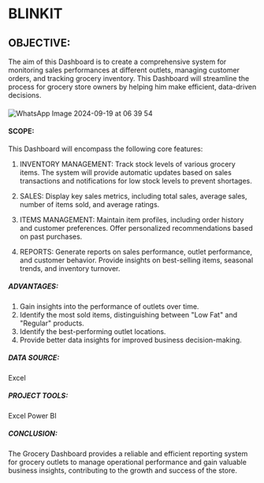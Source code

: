 # BLINKIT
## OBJECTIVE: 
The aim of this Dashboard is to create a comprehensive system for monitoring sales performances at different outlets, 
managing customer orders, and tracking grocery inventory. This Dashboard will streamline the process for grocery store owners 
by helping him make efficient, data-driven decisions.

#### 
![WhatsApp Image 2024-09-19 at 06 39 54](https://github.com/user-attachments/assets/bfb2f00e-b930-42ec-8795-e9199c250626)


#### SCOPE:
This Dashboard will encompass the following core features:

1. INVENTORY MANAGEMENT:
Track stock levels of various grocery items. The system will provide automatic updates based on sales transactions and notifications for low stock levels to prevent shortages.

2. SALES:
Display key sales metrics, including total sales, average sales, number of items sold, and average ratings.

3. ITEMS MANAGEMENT:
Maintain item profiles, including order history and customer preferences. Offer personalized recommendations based on past purchases.

4. REPORTS:
Generate reports on sales performance, outlet performance, and customer behavior. Provide insights on best-selling items, seasonal trends, and inventory turnover.

##### ADVANTAGES:
1. Gain insights into the performance of outlets over time.
2. Identify the most sold items, distinguishing between "Low Fat" and "Regular" products.
3. Identify the best-performing outlet locations.
4. Provide better data insights for improved business decision-making.
   
##### DATA SOURCE:
Excel

##### PROJECT TOOLS:
Excel
Power BI

##### CONCLUSION:
The Grocery Dashboard provides a reliable and efficient reporting system for grocery outlets to manage operational
performance and gain valuable business insights, contributing to the growth and success of the store.

